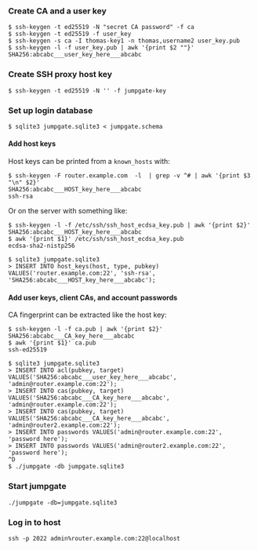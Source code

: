 ### Create CA and a user key

```
$ ssh-keygen -t ed25519 -N "secret CA password" -f ca
$ ssh-keygen -t ed25519 -f user_key
$ ssh-keygen -s ca -I thomas-key1 -n thomas,username2 user_key.pub
$ ssh-keygen -l -f user_key.pub | awk '{print $2 ""}'
SHA256:abcabc___user_key_here___abcabc
```

### Create SSH proxy host key

```
$ ssh-keygen -t ed25519 -N '' -f jumpgate-key
```

### Set up login database

```
$ sqlite3 jumpgate.sqlite3 < jumpgate.schema
```

#### Add host keys

Host keys can be printed from a `known_hosts` with:

```
$ ssh-keygen -F router.example.com  -l  | grep -v ^# | awk '{print $3 "\n" $2}'
SHA256:abcabc___HOST_key_here___abcabc
ssh-rsa
```

Or on the server with something like:

```
$ ssh-keygen -l -f /etc/ssh/ssh_host_ecdsa_key.pub | awk '{print $2}'
SHA256:abcabc___HOST_key_here___abcabc
$ awk '{print $1}' /etc/ssh/ssh_host_ecdsa_key.pub
ecdsa-sha2-nistp256
```

```
$ sqlite3 jumpgate.sqlite3
> INSERT INTO host_keys(host, type, pubkey) VALUES('router.example.com:22', 'ssh-rsa', 'SHA256:abcabc___HOST_key_here___abcabc');
```

#### Add user keys, client CAs, and account passwords

CA fingerprint can be extracted like the host key:

```
$ ssh-keygen -l -f ca.pub | awk '{print $2}'
SHA256:abcabc___CA_key_here___abcabc
$ awk '{print $1}' ca.pub
ssh-ed25519
```

```
$ sqlite3 jumpgate.sqlite3
> INSERT INTO acl(pubkey, target) VALUES('SHA256:abcabc___user_key_here___abcabc', 'admin@router.example.com:22');
> INSERT INTO cas(pubkey, target) VALUES('SHA256:abcabc___CA_key_here___abcabc', 'admin@router.example.com:22');
> INSERT INTO cas(pubkey, target) VALUES('SHA256:abcabc___CA_key_here___abcabc', 'admin@router2.example.com:22');
> INSERT INTO passwords VALUES('admin@router.example.com:22', 'password here');
> INSERT INTO passwords VALUES('admin@router2.example.com:22', 'password here');
^D
$ ./jumpgate -db jumpgate.sqlite3
```

### Start jumpgate

```
./jumpgate -db=jumpgate.sqlite3
```

### Log in to host

```
ssh -p 2022 admin%router.example.com:22@localhost
```
